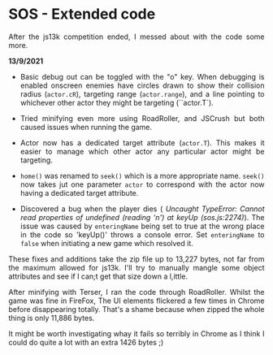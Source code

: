 # SOS - Extended code
<div align="justify">

After the js13k competition ended, I messed about with the code some more.

**13/9/2021**

- Basic debug out can be toggled with the "o" key. When debugging is enabled onscreen enemies have circles drawn to show their collision radius (`actor.cR`), targeting range (`actor.range`), and a line pointing to whichever other actor they might be targeting (``actor.T`).

- Tried minifying even more using RoadRoller, and JSCrush but both caused issues when running the game.

- Actor now has a dedicated target attribute (`actor.T`). This makes it easier to manage which other actor any particular actor might be targeting.

- `home()` was renamed to `seek()` which is a more appropriate name. `seek()` now takes jut one parameter `actor` to correspond with the actor now having a dedicated target attribute.

- Discovered a bug when the player dies ( *Uncaught TypeError: Cannot read properties of undefined (reading 'n') at keyUp (sos.js:2274)*). The issue was caused by `enteringName` being set to true at the wrong place in the code so 'keyUp()' throws a console error. Set `enteringName` to `false` when initiating a new game which resolved it.

These fixes and additions take the zip file up to 13,227 bytes, not far from the maximum allowed for js13k. I'll try to manually mangle some object attributes and see if I can;t get that size down a l,ittle.

After minifying with Terser, I ran the code through RoadRoller. Whilst the game was fine in FireFox, The UI elements flickered a few times in Chrome before disappearing totally. That's a shame because when zipped the whole thing is only 11,886 bytes.

It might be worth investigating whay it fails so terribly in Chrome as I think I could do quite a lot with an extra 1426 bytes ;)

</div>